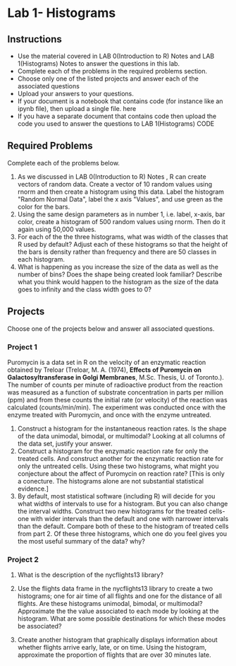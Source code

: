 # Lab 1- Histograms
## Instructions
- Use the material covered in LAB 0(Introduction to R) Notes and LAB 1(Histograms) Notes to answer the questions in this lab.
- Complete each of the problems in the required problems section.
- Choose only one of the listed projects and answer each of the associated questions
- Upload your answers to your questions.
- If your document is a notebook that contains code (for instance like an ipynb file), then upload a single file. here
- If you have a separate document that contains code then upload the code you used to answer the questions to LAB 1(Histograms) CODE 

## Required Problems

Complete each of the problems below.

1. As we discussed in LAB 0(Introduction to R) Notes , R can create vectors of random data. Create a vector of 10 random values using rnorm and then create a histogram using this data. Label the histogram "Random Normal Data", label the x axis "Values", and use green as the color for the bars.
2. Using the same design parameters as in number 1, i.e. label, x-axis, bar color, create a histogram of 500 random values using rnorm. Then do it again using 50,000 values.
3. For each of the the three histograms, what was width of the classes that R used by default? Adjust each of these histograms so that the height of the bars is density rather than frequency and there are 50 classes in each histogram.
4. What is happening as you increase the size of the data as well as the number of bins? Does the shape being created look familiar? Describe what you think would happen to the histogram as the size of the data goes to infinity and the class width goes to 0?

## Projects

Choose one of the projects below and answer all associated questions.

### Project 1

Puromycin is a data set in R on the velocity of an enzymatic reaction obtained by Treloar (Treloar, M. A. (1974), **Effects of Puromycin on Galactosyltransferase in Golgi Membranes**, M.Sc. Thesis, U. of Toronto.). The number of counts per minute of radioactive product from the reaction was measured as a function of substrate concentration in parts per million (ppm) and from these counts the initial rate (or velocity) of the reaction was calculated (counts/min/min). The experiment was conducted once with the enzyme treated with Puromycin, and once with the enzyme untreated.

1. Construct a histogram for the instantaneous reaction rates. Is the shape of the data unimodal, bimodal, or multimodal? Looking at all columns of the data set, justify your answer.
2. Construct a histogram for the enzymatic reaction rate for only the treated cells. And construct another for the enzymatic reaction rate for only the untreated cells. Using these two histograms, what might you conjecture about the affect of Puromycin on reaction rate? [This is only a conecture. The histograms alone are not substantial statistical evidence.]
3. By default, most statistical software (including R) will decide for you what widths of intervals to use for a histogram. But you can also change the interval widths. Construct two new histograms for the treated cells- one with wider intervals than the default and one with narrower intervals than the default. Compare both of these to the histogram of treated cells from part 2. Of these three histograms, which one do you feel gives you the most useful summary of the data? why?

### Project 2

1. What is the description of the nycflights13 library?

2. Use the flights data frame in the nycflights13 library to create a two histograms; one for air time of all flights and one for the distance of all flights. Are these histograms unimodal, bimodal, or multimodal? Approximate the the value associated to each mode by looking at the histogram. What are some possible destinations for which these modes be associated?

3. Create another histogram that graphically displays information about whether flights arrive early, late, or on time. Using the histogram, approximate the proportion of flights that are over 30 minutes late.
